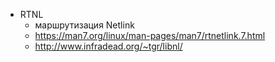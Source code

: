 
- RTNL
	- маршрутизация Netlink
	- https://man7.org/linux/man-pages/man7/rtnetlink.7.html
	- http://www.infradead.org/~tgr/libnl/
